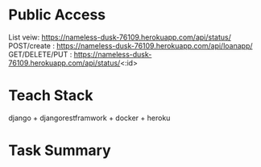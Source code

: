# Public Access
List veiw: https://nameless-dusk-76109.herokuapp.com/api/status/
POST/create : https://nameless-dusk-76109.herokuapp.com/api/loanapp/
GET/DELETE/PUT : https://nameless-dusk-76109.herokuapp.com/api/status/<:id>
# Teach Stack
django + djangorestframwork + docker + heroku
# Task Summary
